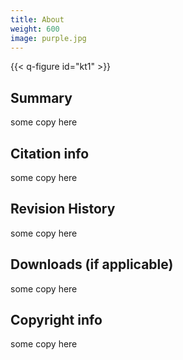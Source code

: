 ```yaml
---
title: About
weight: 600
image: purple.jpg
---
```


{{< q-figure id="kt1" >}}


## Summary ##
some copy here

## Citation info ##
some copy here

## Revision History ##
some copy here

## Downloads (if applicable) ##
some copy here

##  Copyright info ##
some copy here
